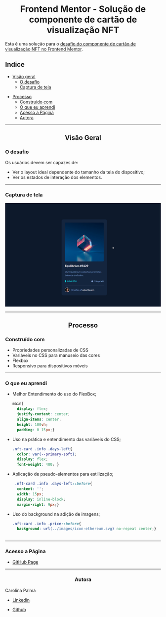 # <h1 align="center">Frontend Mentor  - Solução de componente de cartão de visualização NFT</h1>

Esta é uma solução para o [desafio do componente de cartão de visualização NFT no Frontend Mentor](https://www.frontendmentor.io/challenges/nft-preview-card-component-SbdUL_w0U). 

##  Indice

* [Visão geral](#visão-geral)
    * [O desafio](#o-desafio)
    * [Captura de tela](#captura-de-tela)
- [Processo](#processo)
    - [Construído com](#construído-com)
    - [O que eu aprendi](#o-que-eu-aprendi)
    - [Acesso a Página](#acesso-a-página)
    - [Autora](#autora)
---

## <p align="center">Visão Geral</p>

### O desafio

Os usuários devem ser capazes de:

- Ver o layout ideal dependente do tamanho da tela do dispositivo;
- Ver os estados de interação dos elementos.

---

### Captura de tela

<img src="src/images/NFT-card.gif" alt="Gif da tela">

---

## <p align="center">Processo</p>

### Construído com

- Propriedades personalizadas de CSS
- Variáveis no CSS para manuseio das cores
- Flexbox
- Responsivo para dispositivos móveis

---

### O que eu aprendi


- Melhor Entendimento do uso do FlexBox;
  ```css
  main{
    display: flex;
    justify-content: center;
    align-items: center;
    height: 100vh;
    padding: 0 15px;}

- Uso na prática e entendimento das variáveis do CSS;

  ```css
  .nft-card .info .days-left{
    color: var(--primary-soft);
    display: flex;
    font-weight: 400; }

- Aplicação de pseudo-elementos para estilização;
  ```css
   .nft-card .info .days-left::before{
    content: '';
    width: 15px;
    display: inline-block;
    margin-right: 9px;}

- Uso do background na adição de imagens;

  ```css
  .nft-card .info .price::before{
    background: url(../images/icon-ethereum.svg) no-repeat center;}
    
---

### Acesso a Página

- [GitHub Page](https://carolinapalma.github.io/nft-card-frontendmentor/)

---

### <p align="center">Autora</p>

Carolina Palma

- [Linkedin](https://www.linkedin.com/in/carolina-palma-medeiros/) 

- [Github](https://github.com/Carolinapalma)

